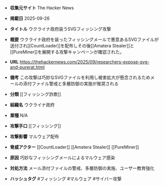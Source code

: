 - **収集元サイト**
The Hacker News

- **掲載日**
2025-09-26

- **タイトル**
ウクライナ政府装うSVGフィッシング攻撃

- **概要**
ウクライナ政府を装ったフィッシングメールで悪意あるSVGファイルが送付され[[CountLoader]]を配布しその後[[Amatera Stealer]]と[[PureMiner]]を展開する攻撃キャンペーンが確認された。

- **URL**
https://thehackernews.com/2025/09/researchers-expose-svg-and-purerat.html

- **備考**
この攻撃は巧妙なSVGファイルを利用し被害拡大が懸念されるためメールの添付ファイル警戒と多層防御の実施が推奨される

- **分類**
[[フィッシング詐欺]]

- **組織名**
ウクライナ政府

- **業種**
N/A

- **攻撃手口**
[[フィッシング]]

- **攻撃影響**
マルウェア配布

- **脅威アクター**
[[CountLoader]] [[Amatera Stealer]] [[PureMiner]]

- **原因**
巧妙なフィッシングメールによるマルウェア感染

- **対処方法**
メール添付ファイルの警戒、多層防御の実施、ユーザー教育強化

- **ハッシュタグ**
#フィッシング #マルウェア #サイバー攻撃
